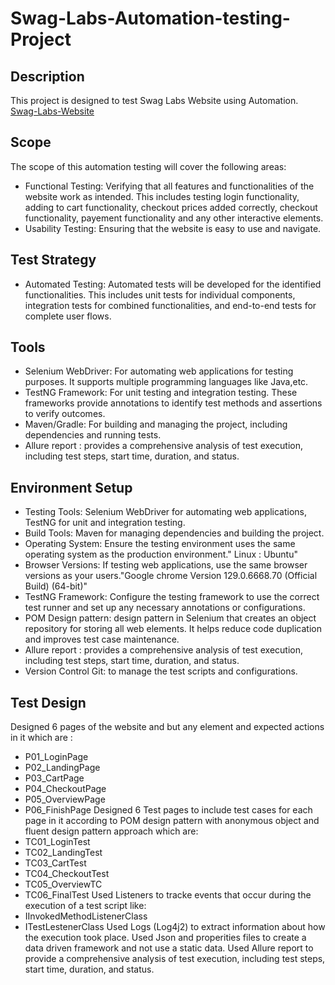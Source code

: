 #  Swag-Labs-Automation-testing-Project
## Description
This project is designed to test Swag Labs Website using Automation. [Swag-Labs-Website](https://www.saucedemo.com/)
## Scope
The scope of this automation testing will cover the following areas:
- Functional Testing: Verifying that all features and functionalities of the website work as intended. This includes testing login functionality, adding to cart functionality, checkout prices added correctly, checkout functionality, payement functionality and any other interactive elements.
- Usability Testing: Ensuring that the website is easy to use and navigate.
## Test Strategy
- Automated Testing: Automated tests will be developed for the identified functionalities. This includes unit tests for individual components, integration tests for combined functionalities, and end-to-end tests for complete user flows.
## Tools
- Selenium WebDriver: For automating web applications for testing purposes. It supports multiple programming languages like Java,etc.
- TestNG Framework: For unit testing and integration testing. These frameworks provide annotations to identify test methods and assertions to verify outcomes.
- Maven/Gradle: For building and managing the project, including dependencies and running tests.
- Allure report : provides a comprehensive analysis of test execution, including test steps, start time, duration, and status.
## Environment Setup
- Testing Tools: Selenium WebDriver for automating web applications, TestNG for unit and integration testing.
- Build Tools: Maven for managing dependencies and building the project.
- Operating System: Ensure the testing environment uses the same operating system as the production environment." Linux : Ubuntu"
- Browser Versions: If testing web applications, use the same browser versions as your users."Google chrome Version 129.0.6668.70 (Official Build) (64-bit)"
- TestNG Framework: Configure the testing framework to use the correct test runner and set up any necessary annotations or configurations.
- POM Design pattern: design pattern in Selenium that creates an object repository for storing all web elements. It helps reduce code duplication and improves test case maintenance.
- Allure report : provides a comprehensive analysis of test execution, including test steps, start time, duration, and status.
- Version Control Git: to manage the test scripts and configurations.
## Test Design 
Designed 6 pages of the website and but any element and expected actions in it which are : 
- P01_LoginPage
- P02_LandingPage
- P03_CartPage
- P04_CheckoutPage
- P05_OverviewPage
- P06_FinishPage
Designed 6 Test pages to include test cases for each page in it according to POM design pattern with anonymous object and fluent design pattern approach which are:
- TC01_LoginTest
- TC02_LandingTest
- TC03_CartTest
- TC04_CheckoutTest
- TC05_OverviewTC
- TC06_FinalTest
Used Listeners to tracke events that occur during the execution of a test script like:
- IInvokedMethodListenerClass
- ITestLestenerClass
Used Logs (Log4j2) to extract information about how the execution took place. 
Used Json and properities files to create a data driven framework and not use a static data.
Used Allure report to provide a comprehensive analysis of test execution, including test steps, start time, duration, and status.

